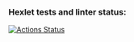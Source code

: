 ### Hexlet tests and linter status:
[![Actions Status](https://github.com/Carpetdude/qa-engineer-project-84/workflows/hexlet-check/badge.svg)](https://github.com/Carpetdude/qa-engineer-project-84/actions)